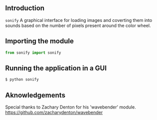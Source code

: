 ## Introduction

`sonify` A graphical interface for loading images and coverting them into sounds based on the number of pixels present around the color wheel.

## Importing the module

```python
from sonify import sonify
```

## Running the application in a GUI

```sh
$ python sonify
```

## Aknowledgements

Special thanks to Zachary Denton for his 'wavebender' module.
https://github.com/zacharydenton/wavebender